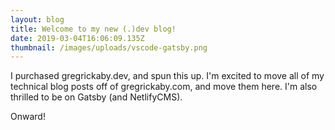 ```yaml
---
layout: blog
title: Welcome to my new (.)dev blog!
date: 2019-03-04T16:06:09.135Z
thumbnail: /images/uploads/vscode-gatsby.png
---
```

I purchased gregrickaby.dev, and spun this up. I'm excited to move all of my technical blog posts off of gregrickaby.com, and move them here. I'm also thrilled to be on Gatsby (and NetlifyCMS).

Onward!
